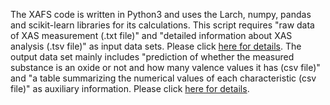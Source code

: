 The XAFS code is written in Python3 and uses the Larch, numpy, pandas and scikit-learn libraries for its calculations. 
This script requires "raw data of XAS measurement (.txt file)" and "detailed information about XAS analysis (.tsv file)" as input data sets. 
Please click [here for details](/World/02-1_Required_files.md). 
The output data set mainly includes "prediction of whether the measured substance is an oxide or not and how many valence values it has (csv file)" and "a table summarizing the numerical values of each characteristic (csv file)" as auxiliary information. 
Please click [here for details](/World/SampleData/Output_Example.md). 

